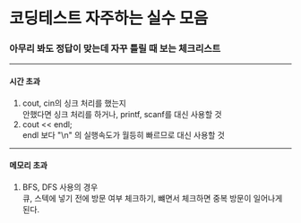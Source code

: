 # 코딩테스트 자주하는 실수 모음
### 아무리 봐도 정답이 맞는데 자꾸 틀릴 때 보는 체크리스트
---
#### 시간 초과
  1. cout, cin의 싱크 처리를 했는지   
    안했다면 싱크 처리를 하거나, printf, scanf를 대신 사용할 것
  2. cout << endl;   
    endl 보다 "\n" 의 실행속도가 월등히 빠르므로 대신 사용할 것

---
#### 메모리 초과
  1. BFS, DFS 사용의 경우   
    큐, 스텍에 넣기 전에 방문 여부 체크하기, 뺴면서 체크하면 중복 방문이 일어나게 된다.
